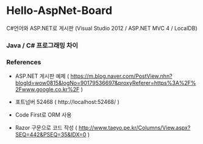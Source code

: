 # Hello-AspNet-Board
C#언어와 ASP.NET로 게시판 (Visual Studio 2012 / ASP.NET MVC 4 / LocalDB)



### Java / C# 프로그래밍 차이

### References

- ASP.NET 게시판 예제
( https://m.blog.naver.com/PostView.nhn?blogId=wow0815&logNo=90179536697&proxyReferer=https%3A%2F%2Fwww.google.co.kr%2F )

- 포트넘버 52468
( http://localhost:52468/ )

- Code First로 ORM 사용

- Razor 구문으로 코드 작성
( http://www.taeyo.pe.kr/Columns/View.aspx?SEQ=442&PSEQ=35&IDX=0 )
